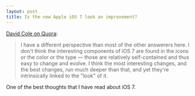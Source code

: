 ```yaml
---
layout: post
title: Is the new Apple iOS 7 look an improvement?
---
```


[David Cole on Quora](http://www.quora.com/iOS-7/Is-the-new-Apple-iOS-7-look-an-improvement/answer/David-Cole):

> I have a different perspective than most of the other answerers here. I don't think the interesting components of iOS 7 are found in the icons or the color or the type — those are relatively self-contained and thus easy to change and evolve. I think the most interesting changes, and the best changes, run much deeper than that, and yet they're intrinsically linked to the "look" of it.

One of the best thoughts that I have read about iOS 7.

